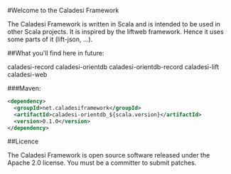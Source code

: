 #Welcome to the Caladesi Framework

The Caladesi Framework is written in Scala and is intended to be used in other Scala projects. It is inspired by the liftweb framework. 
Hence it uses some parts of it (lift-json, ...).

##What you'll find here in future:

caladesi-record
caladesi-orientdb
caladesi-orientdb-record
caladesi-lift
caladesi-web

###Maven:

```xml
<dependency>
  <groupId>net.caladesiframework</groupId>
  <artifactId>caladesi-orientdb_${scala.version}</artifactId>
  <version>0.1.0</version>
</dependency>
```

##Licence

The Caladesi Framework is open source software released under the Apache 2.0 license. You must be a committer to submit patches.
